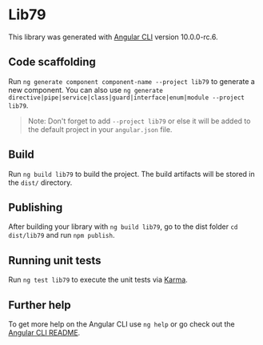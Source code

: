 # Lib79

This library was generated with [Angular CLI](https://github.com/angular/angular-cli) version 10.0.0-rc.6.

## Code scaffolding

Run `ng generate component component-name --project lib79` to generate a new component. You can also use `ng generate directive|pipe|service|class|guard|interface|enum|module --project lib79`.
> Note: Don't forget to add `--project lib79` or else it will be added to the default project in your `angular.json` file. 

## Build

Run `ng build lib79` to build the project. The build artifacts will be stored in the `dist/` directory.

## Publishing

After building your library with `ng build lib79`, go to the dist folder `cd dist/lib79` and run `npm publish`.

## Running unit tests

Run `ng test lib79` to execute the unit tests via [Karma](https://karma-runner.github.io).

## Further help

To get more help on the Angular CLI use `ng help` or go check out the [Angular CLI README](https://github.com/angular/angular-cli/blob/master/README.md).
